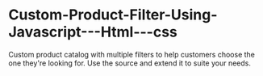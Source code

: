 # Custom-Product-Filter-Using-Javascript---Html---css
Custom product catalog with multiple filters to help customers choose the one they're looking for.
Use the source and extend it to suite your needs.
